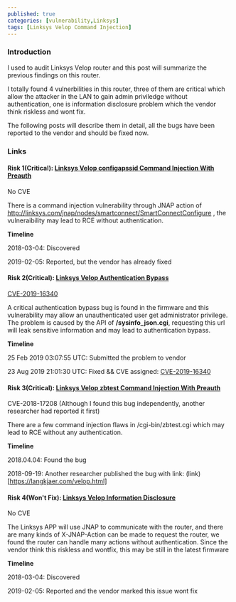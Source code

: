 ```yaml
---
published: true
categories: [vulnerability,Linksys]
tags: [Linksys Velop Command Injection]
---
```


### Introduction
I used to audit Linksys Velop router and this post will summarize the previous findings on this router. 

I totally found 4 vulnerbilities in this router, three of them are critical which allow the attacker in the LAN to gain admin priviledge without authentication, one is information disclosure problem which the vendor think riskless and wont fix.

The following posts will describe them in detail, all the bugs have been reported to the vendor and should be fixed now.

### Links
#### Risk 1(Critical): [Linksys Velop configapssid Command Injection With Preauth](https://puzzor.github.io/Linksys-Velop-configApSsid-command-injection-with-preauth)

No CVE

There is a command injection vulnerability through JNAP action of http://linksys.com/jnap/nodes/smartconnect/SmartConnectConfigure , the vulneraibility may lead to RCE without authentication.

**Timeline**

2018-03-04: Discovered

2019-02-05: Reported, but the vendor has already fixed

#### Risk 2(Critical): [Linksys Velop Authentication Bypass](https://puzzor.github.io/Linksys-Velop-Authentication-bypass)

[CVE-2019-16340](https://cve.mitre.org/cgi-bin/cvename.cgi?name=CVE-2019-16340)

A critical authentication bypass bug is found in the firmware and this vulnerability may allow an unauthenticated user get administrator privilege. The problem is caused by the API of **/sysinfo_json.cgi**, requesting this url will leak sensitive information and may lead to authentication bypass.

**Timeline**

25 Feb 2019 03:07:55 UTC: Submitted the problem to vendor

23 Aug 2019 21:01:30 UTC: Fixed && CVE assigned: [CVE-2019-16340](https://cve.mitre.org/cgi-bin/cvename.cgi?name=CVE-2019-16340)

#### Risk 3(Critical): [Linksys Velop zbtest Command Injection With Preauth](https://puzzor.github.io/Linksys-Velop-zbtest-command-injection)

CVE-2018-17208 (Although I found this bug independently, another researcher had reported it first)

There are a few command injection flaws in /cgi-bin/zbtest.cgi which may lead to RCE without any authentication.

**Timeline**

2018.04.04: Found the bug

2018-09-19: Another researcher published the bug with link: (link)[https://langkjaer.com/velop.html]

#### Risk 4(Won't Fix): [Linksys Velop Information Disclosure](https://puzzor.github.io/Linksys-Velop-Information-Leak)

No CVE

The Linksys APP will use JNAP to communicate with the router, and  there are many kinds of X-JNAP-Action can be made to request the router, we found the router can handle many actions without authentication. Since the vendor think this riskless and wontfix, this may be still in the latest firmware

**Timeline**

2018-03-04: Discovered

2019-02-05: Reported and the vendor marked this issue wont fix